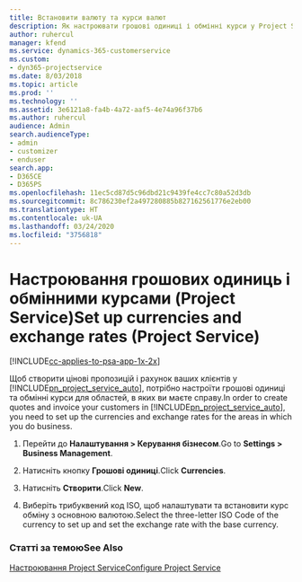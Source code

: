 ```yaml
---
title: Встановити валюту та курси валют
description: Як настроювати грошові одиниці і обмінні курси у Project Service
author: ruhercul
manager: kfend
ms.service: dynamics-365-customerservice
ms.custom:
- dyn365-projectservice
ms.date: 8/03/2018
ms.topic: article
ms.prod: ''
ms.technology: ''
ms.assetid: 3e6121a8-fa4b-4a72-aaf5-4e74a96f37b6
ms.author: ruhercul
audience: Admin
search.audienceType:
- admin
- customizer
- enduser
search.app:
- D365CE
- D365PS
ms.openlocfilehash: 11ec5cd87d5c96dbd21c9439fe4cc7c80a52d3db
ms.sourcegitcommit: 8c786230ef2a497280885b827162561776e2eb00
ms.translationtype: HT
ms.contentlocale: uk-UA
ms.lasthandoff: 03/24/2020
ms.locfileid: "3756818"
---
```

# <a name="set-up-currencies-and-exchange-rates-project-service"></a><span data-ttu-id="f6837-103">Настроювання грошових одиниць і обмінними курсами (Project Service)</span><span class="sxs-lookup"><span data-stu-id="f6837-103">Set up currencies and exchange rates (Project Service)</span></span>

[!INCLUDE[cc-applies-to-psa-app-1x-2x](../includes/cc-applies-to-psa-app-1x-2x.md)]

<span data-ttu-id="f6837-104">Щоб створити цінові пропозицій і рахунок ваших клієнтів у [!INCLUDE[pn_project_service_auto](../includes/pn-project-service-auto.md)], потрібно настроїти грошові одиниці та обмінні курси для областей, в яких ви маєте справу.</span><span class="sxs-lookup"><span data-stu-id="f6837-104">In order to create quotes and invoice your customers in [!INCLUDE[pn_project_service_auto](../includes/pn-project-service-auto.md)], you need to set up the currencies and exchange rates for the areas in which you do business.</span></span>  
  
1.  <span data-ttu-id="f6837-105">Перейти до **Налаштування > Керування бізнесом**.</span><span class="sxs-lookup"><span data-stu-id="f6837-105">Go to **Settings > Business Management**.</span></span>  
  
2.  <span data-ttu-id="f6837-106">Натисніть кнопку **Грошові одиниці**.</span><span class="sxs-lookup"><span data-stu-id="f6837-106">Click **Currencies**.</span></span>  
  
3.  <span data-ttu-id="f6837-107">Натисніть **Створити**.</span><span class="sxs-lookup"><span data-stu-id="f6837-107">Click **New**.</span></span>  
  
4.  <span data-ttu-id="f6837-108">Виберіть трибуквений код ISO, щоб налаштувати та встановити курс обміну з основною валютою.</span><span class="sxs-lookup"><span data-stu-id="f6837-108">Select the three-letter ISO Code of the currency to set up and set the exchange rate with the base currency.</span></span>  
  
### <a name="see-also"></a><span data-ttu-id="f6837-109">Статті за темою</span><span class="sxs-lookup"><span data-stu-id="f6837-109">See Also</span></span>  
 [<span data-ttu-id="f6837-110">Настроювання Project Service</span><span class="sxs-lookup"><span data-stu-id="f6837-110">Configure Project Service</span></span>](../project-service/configure.md)
